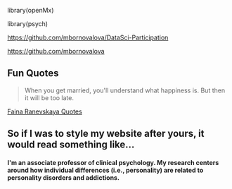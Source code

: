 library(openMx)

library(psych)

https://github.com/mbornovalova/DataSci-Participation 

https://github.com/mbornovalova

## Fun Quotes

>When you get married, you'll understand what happiness is. 
>But then it will be too late.


[Faina Ranevskaya Quotes](https://www.azquotes.com/author/55697-Faina_Ranevskaya)

## So if I was to style my website after yours, it would read something like...

#### I'm an associate professor of clinical psychology. My research centers around how individual differences (i.e., personality) are related to personality disorders and addictions. 
